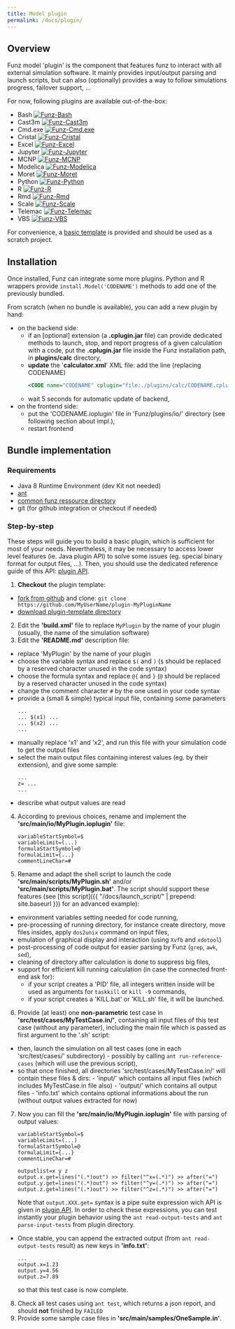 ```yaml
---
title: Model plugin
permalink: /docs/plugin/
---
```


## Overview

Funz model 'plugin' is the component that features funz to interact with all external simulation software.
It mainly provides input/output parsing and launch scripts, but can also (optionally) provides a way to follow simulations progress, failover support, ...

For now, following plugins are available out-of-the-box:

* Bash [![Funz-Bash](https://github.com/Funz/plugin-Bash/actions/workflows/ant.yml/badge.svg)](https://github.com/Funz/plugin-Bash/)
* Cast3m [![Funz-Cast3m](https://github.com/Funz/plugin-Cast3m/actions/workflows/ant.yml/badge.svg)](https://github.com/Funz/plugin-Cast3m/)
* Cmd.exe [![Funz-Cmd.exe](https://github.com/Funz/plugin-Cmd.exe/actions/workflows/ant.yml/badge.svg)](https://github.com/Funz/plugin-Cmd.exe/)
* Cristal [![Funz-Cristal](https://github.com/Funz/plugin-Cristal/actions/workflows/ant.yml/badge.svg)](https://github.com/Funz/plugin-Cristal/)
* Excel [![Funz-Excel](https://github.com/Funz/plugin-Excel/actions/workflows/ant.yml/badge.svg)](https://github.com/Funz/plugin-Excel/)
* Jupyter [![Funz-Jupyter](https://github.com/Funz/plugin-Jupyter/actions/workflows/ant.yml/badge.svg)](https://github.com/Funz/plugin-Jupyter/)
* MCNP [![Funz-MCNP](https://github.com/Funz/plugin-MCNP/actions/workflows/ant.yml/badge.svg)](https://github.com/Funz/plugin-MCNP/)
* Modelica [![Funz-Modelica](https://github.com/Funz/plugin-Modelica/actions/workflows/ant.yml/badge.svg)](https://github.com/Funz/plugin-Modelica/)
* Moret [![Funz-Moret](https://github.com/Funz/plugin-Moret/actions/workflows/ant.yml/badge.svg)](https://github.com/Funz/plugin-Moret/)
* Python [![Funz-Python](https://github.com/Funz/plugin-Python/actions/workflows/ant.yml/badge.svg)](https://github.com/Funz/plugin-Python/)
* R [![Funz-R](https://github.com/Funz/plugin-R/actions/workflows/ant.yml/badge.svg)](https://github.com/Funz/plugin-R/)
* Rmd [![Funz-Rmd](https://github.com/Funz/plugin-Rmd/actions/workflows/ant.yml/badge.svg)](https://github.com/Funz/plugin-Rmd/)
* Scale [![Funz-Scale](https://github.com/Funz/plugin-Scale/actions/workflows/ant.yml/badge.svg)](https://github.com/Funz/plugin-Scale/)
* Telemac [![Funz-Telemac](https://github.com/Funz/plugin-Telemac/actions/workflows/ant.yml/badge.svg)](https://github.com/Funz/plugin-Telemac/)
* VBS [![Funz-VBS](https://github.com/Funz/plugin-VBS/actions/workflows/ant.yml/badge.svg)](https://github.com/Funz/plugin-VBS/)

For convenience, a [basic template](https://github.com/Funz/plugin-template) is provided and should be used as a scratch project.

## Installation

Once installed, Funz can integrate some more plugins. 
Python and R wrappers provide `install.Model('CODENAME')` methods to add one of the previously bundled.

From scratch (when no bundle is available), you can add a new plugin by hand:

* on the backend side:
  * if an [optional] extension (a **.cplugin.jar** file) can provide dedicated methods to launch, stop, and report progress of a given calculation with a code, put the **.cplugin.jar** file inside the Funz installation path, in **plugins/calc** directory,
  * **update** the '**calculator.xml**' XML file: add the line (replacing CODENAME)
    ```xml
    <CODE name="CODENAME" cplugin="file:./plugins/calc/CODENAME.cplugin.jar" command="/PATH/TO/CODE/SCRIPT" />
    ```
  * wait 5 seconds for automatic update of backend,
* on the frontend side:
  * put the 'CODENAME.ioplugin' file in 'Funz/plugins/io/' directory (see following section about impl.),
  * restart frontend


## Bundle implementation

### Requirements

* Java 8 Runtime Environment (dev Kit not needed)
* [ant](http://ftp.heanet.ie/mirrors/www.apache.org/dist//ant/binaries/apache-ant-1.10.6-bin.zip)
* [common funz ressource directory](https://github.com/Funz/funz-profile/archive/master.zip)
* git (for github integration or checkout if needed)

### Step-by-step

These steps will guide you to build a basic plugin, which is sufficient for most of your needs. Nevertheless, it may be necessary to access lower level features (ie. Java plugin API) to solve some issues (eg. special binary format for output files, ...). Then, you should use the dedicated reference guide of this API: [plugin API](../io_parser/).

1. __Checkout__ the plugin template: 
  * [fork from github](https://github.com/Funz/plugin-template/generate) and clone: `git clone https://github.com/MyUserName/plugin-MyPluginName`
  * [download plugin-template directory](https://github.com/Funz/plugin-template/archive/master.zip)
2. Edit the __'build.xml'__ file to replace `MyPlugin` by the name of your plugin (usually, the name of the simulation software)
3. Edit the __'README.md'__ description file:
  * replace 'MyPlugin' by the name of your plugin
  * choose the variable syntax and replace `$(` and `)` (`$` should be replaced by a reserved character unused in the code syntax)
  * choose the formula syntax and replace `@{` and `}` (`@` should be replaced by a reserved character unused in the code syntax)
  * change the comment character `#` by the one used in your code syntax
  * provide a (small & simple) typical input file, containing some parameters
    ```
    ...
    ... $(x1) ...
    ... $(x2) ...
    ...
    ```
  * manually replace 'x1' and 'x2', and run this file with your simulation code to get the output files
  * select the main output files containing interest values (eg. by their extension), and give some sample:
    ```
    ...
    z= ...
    ...
    ```
  * describe what output values are read
4. According to previous choices, rename and implement the __'src/main/io/MyPlugin.ioplugin'__ file:
    ```
    variableStartSymbol=$
    variableLimit=(...)
    formulaStartSymbol=@
    formulaLimit={...}
    commentLineChar=#
    ```
5. Rename and adapt the shell script to launch the code __'src/main/scripts/MyPlugin.sh'__ and/or __'src/main/scripts/MyPlugin.bat'__. The script should support these features (see [this script]({{ "/docs/launch_script/" | prepend: site.baseurl }}) for an advanced example):
  * environment variables setting needed for code running,
  * pre-processing of running directory, for instance create directory, move files insides, apply `dos2unix` command on input files,
  * emulation of graphical display and interaction (using `Xvfb` and `xdotool`)
  * post-processing of code output for easier parsing by Funz (`grep`, `awk`, `sed`),
  * cleaning of directory after calculation is done to suppress big files,
  * support for efficient kill running calculation (in case the connected front-end ask for):
    * if your script creates a 'PID' file, all integers written inside will be used as arguments for `taskkill` or `kill -9` commands,
    * if your script creates a 'KILL.bat' or 'KILL.sh' file, it will be launched.
6. Provide (at least) one __non-parametric__ test case in __'src/test/cases/MyTestCase.in/'__, containing all input files of this test case (without any parameter), including the main file which is passed as first argument to the '.sh' script:
  * then, launch the simulation on all test cases (one in each 'src/test/cases/' subdirectory)
        - possibly by calling `ant run-reference-cases` (which will use the previous script),
  * so that once finished, all directories 'src/test/cases/MyTestCase.in/' will contain these files & dirs:
        - 'input/' which contains all input files (which includes MyTestCase.in file also)
        - 'output/' which contains all output files
        - 'info.txt' which contains optional informations about the run (without output values extracted for now)
7. Now you can fill the __'src/main/io/MyPlugin.ioplugin'__ file with parsing of output values:
    ```
    variableStartSymbol=$
    variableLimit=(...)
    formulaStartSymbol=@
    formulaLimit={...}
    commentLineChar=#
        
    outputlist=x y z
    output.x.get=lines("(.*)out") >> filter("^x=(.*)") >> after("=")
    output.y.get=lines("(.*)out") >> filter("^y=(.*)") >> after("=")
    output.z.get=lines("(.*)out") >> filter("^z=(.*)") >> after("=")
    ```
    Note that `output.XXX.get=` syntax is a pipe suite expression wich API is given in [plugin API](../io_parser/). In order to check these expressions, you can test instantly your plugin behavior using the `ant read-output-tests` and `ant parse-input-tests` from plugin directory.
  * Once stable, you can append the extracted output (from `ant read-output-tests` result) as new keys in __'info.txt'__:
    ```
    ...
    output.x=1.23
    output.y=4.56
    output.z=7.89
    ```
    so that this test case is now complete.
8. Check all test cases using `ant test`, which returns a json report, and should __not__ finished by `FAILED`
9. Provide some sample case files in __'src/main/samples/OneSample.in'__.
